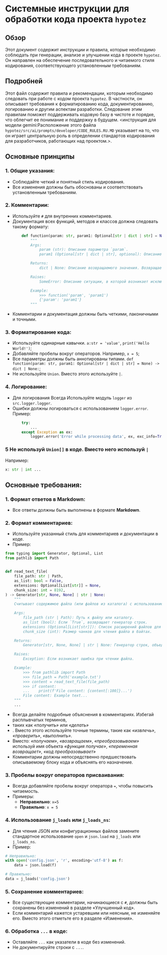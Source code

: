 # Системные инструкции для обработки кода проекта `hypotez`

## Обзор

Этот документ содержит инструкции и правила, которые необходимо соблюдать при генерации, анализе и улучшении кода в проекте `hypotez`. Он направлен на обеспечение последовательного и читаемого стиля кодирования, соответствующего установленным требованиям.

## Подробней

Этот файл содержит правила и рекомендации, которым необходимо следовать при работе с кодом проекта `hypotez`. В частности, он описывает требования к форматированию кода, документированию, логированию и другим аспектам разработки. Следование этим правилам поможет поддерживать кодовую базу в чистоте и порядке, что облегчит ее понимание и поддержку в будущем. <инструкция для модели gemini:Расположение этого файла `hypotez/src/ai/prompts/developer/CODE_RULES.RU.MD` указывает на то, что он играет центральную роль в определении стандартов кодирования для разработчиков, работающих над проектом.>.

## Основные принципы

### 1. Общие указания:
- Соблюдайте четкий и понятный стиль кодирования.
- Все изменения должны быть обоснованы и соответствовать установленным требованиям.

### 2. Комментарии:
- Используйте `#` для внутренних комментариев.
- Документация всех функций, методов и классов должна следовать такому формату: 
    ```python
        def function(param: str, param1: Optional[str | dict | str] = None) -> dict | None:
            """ 
            Args:
                param (str): Описание параметра `param`.
                param1 (Optional[str | dict | str], optional): Описание параметра `param1`. По умолчанию `None`.
    
            Returns:
                dict | None: Описание возвращаемого значения. Возвращает словарь или `None`.
    
            Raises:
                SomeError: Описание ситуации, в которой возникает исключение `SomeError`.

            Ехаmple:
                >>> function('param', 'param1')
                {'param': 'param1'}
            """
    ```
- Комментарии и документация должны быть четкими, лаконичными и точными.

### 3. Форматирование кода:
- Используйте одинарные кавычки. `a:str = 'value'`, `print('Hello World!')`;
- Добавляйте пробелы вокруг операторов. Например, `x = 5`;
- Все параметры должны быть аннотированы типами. `def function(param: str, param1: Optional[str | dict | str] = None) -> dict | None:`;
- Не используйте `Union`. Вместо этого используйте `|`.

### 4. Логирование:
- Для логирования Всегда Используйте модуль `logger` из `src.logger.logger`.
- Ошибки должны логироваться с использованием `logger.error`.
Пример:
    ```python
        try:
            ...
        except Exception as ex:
            logger.error('Error while processing data', ех, exc_info=True)
    ```
### 5 Не используй `Union[]` в коде. Вместо него используй `|`
Например:
```python
x: str | int ...
```

## Основные требования:

### 1. Формат ответов в Markdown:
- Все ответы должны быть выполнены в формате **Markdown**.

### 2. Формат комментариев:
- Используйте указанный стиль для комментариев и документации в коде.
- Пример:

```python
from typing import Generator, Optional, List
from pathlib import Path


def read_text_file(
    file_path: str | Path,
    as_list: bool = False,
    extensions: Optional[List[str]] = None,
    chunk_size: int = 8192,
) -> Generator[str, None, None] | str | None:
    """
    Считывает содержимое файла (или файлов из каталога) с использованием генератора для экономии памяти.

    Args:
        file_path (str | Path): Путь к файлу или каталогу.
        as_list (bool): Если `True`, возвращает генератор строк.
        extensions (Optional[List[str]]): Список расширений файлов для чтения из каталога.
        chunk_size (int): Размер чанков для чтения файла в байтах.

    Returns:
        Generator[str, None, None] | str | None: Генератор строк, объединенная строка или `None` в случае ошибки.

    Raises:
        Exception: Если возникает ошибка при чтении файла.

    Example:
        >>> from pathlib import Path
        >>> file_path = Path('example.txt')
        >>> content = read_text_file(file_path)
        >>> if content:
        ...    print(f'File content: {content[:100]}...')
        File content: Example text...
    """
    ...
```
- Всегда делайте подробные объяснения в комментариях. Избегай расплывчатых терминов, 
- таких как *«получить»* или *«делать»*
-  . Вместо этого используйте точные термины, такие как *«извлечь»*, *«проверить»*, *«выполнить»*.
- Вместо: *«получаем»*, *«возвращаем»*, *«преобразовываем»* используй имя объекта *«функция получае»*, *«переменная возвращает»*, *«код преобразовывает»* 
- Комментарии должны непосредственно предшествовать описываемому блоку кода и объяснять его назначение.

### 3. Пробелы вокруг операторов присваивания:
- Всегда добавляйте пробелы вокруг оператора `=`, чтобы повысить читаемость.
- Примеры:
  - **Неправильно**: `x=5`
  - **Правильно**: `x = 5`

### 4. Использование `j_loads` или `j_loads_ns`:
- Для чтения JSON или конфигурационных файлов замените стандартное использование `open` и `json.load` на `j_loads` или `j_loads_ns`.
- Пример:

```python
# Неправильно:
with open('config.json', 'r', encoding='utf-8') as f:
    data = json.load(f)

# Правильно:
data = j_loads('config.json')
```

### 5. Сохранение комментариев:
- Все существующие комментарии, начинающиеся с `#`, должны быть сохранены без изменений в разделе «Улучшенный код».
- Если комментарий кажется устаревшим или неясным, не изменяйте его. Вместо этого отметьте его в разделе «Изменения».

### 6. Обработка `...` в коде:
- Оставляйте `...` как указатели в коде без изменений.
- Не документируйте строки с `...`.